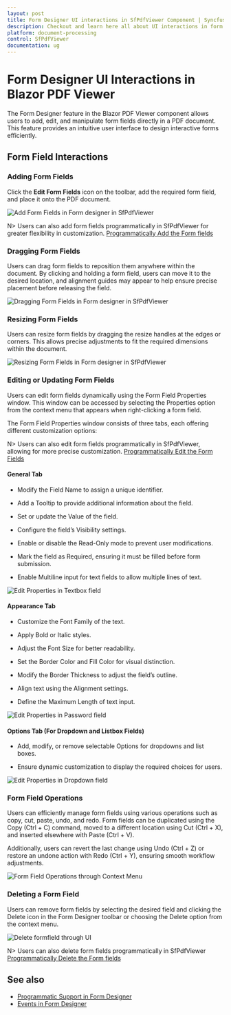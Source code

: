 ```yaml
---
layout: post
title: Form Designer UI interactions in SfPdfViewer Component | Syncfusion
description: Checkout and learn here all about UI interactions in form Designer in Syncfusion Blazor SfPdfViewer component and much more.
platform: document-processing
control: SfPdfViewer
documentation: ug
---
```


# Form Designer UI Interactions in Blazor PDF Viewer

The Form Designer feature in the Blazor PDF Viewer component allows users to add, edit, and manipulate form fields directly in a PDF document. This feature provides an intuitive user interface to design interactive forms efficiently. 

## Form Field Interactions

### Adding Form Fields

Click the **Edit Form Fields** icon on the toolbar, add the required form field, and place it onto the PDF document.

![Add Form Fields in Form designer in SfPdfViewer](form-designer-images/add-formfields-formdesigner-sfpdfviewer.gif)

N> Users can also add form fields programmatically in SfPdfViewer for greater flexibility in customization.
[Programmatically Add the Form fields](./create-programmatically)

### Dragging Form Fields

Users can drag form fields to reposition them anywhere within the document. By clicking and holding a form field, users can move it to the desired location, and alignment guides may appear to help ensure precise placement before releasing the field.

![Dragging Form Fields in Form designer in SfPdfViewer](form-designer-images/drag-formfields-formdesigner-sfpdfviewer.gif)

### Resizing Form Fields

Users can resize form fields by dragging the resize handles at the edges or corners. This allows precise adjustments to fit the required dimensions within the document.

![Resizing Form Fields in Form designer in SfPdfViewer](form-designer-images/resize-formfields-formdesigner-sfpdfviewer.gif)

### Editing or Updating Form Fields

Users can edit form fields dynamically using the Form Field Properties window. This window can be accessed by selecting the Properties option from the context menu that appears when right-clicking a form field.

The Form Field Properties window consists of three tabs, each offering different customization options:

N> Users can also edit form fields programmatically in SfPdfViewer, allowing for more precise customization.
[Programmatically Edit the Form Fields](./create-programmatically)

#### General Tab

* Modify the Field Name to assign a unique identifier.

* Add a Tooltip to provide additional information about the field.

* Set or update the Value of the field.

* Configure the field’s Visibility settings.

* Enable or disable the Read-Only mode to prevent user modifications.

* Mark the field as Required, ensuring it must be filled before form submission.

* Enable Multiline input for text fields to allow multiple lines of text.

![Edit Properties in Textbox field](form-designer-images/textbox-propertypanel-sfpdfviewer.png)

#### Appearance Tab

* Customize the Font Family of the text.

* Apply Bold or Italic styles.

* Adjust the Font Size for better readability.

* Set the Border Color and Fill Color for visual distinction.

* Modify the Border Thickness to adjust the field’s outline.

* Align text using the Alignment settings.

* Define the Maximum Length of text input.

![Edit Properties in Password field](form-designer-images/password-properypanel-apperance-formdesigner-sfpdfviewer.png)

#### Options Tab (For Dropdown and Listbox Fields)

* Add, modify, or remove selectable Options for dropdowns and list boxes.

* Ensure dynamic customization to display the required choices for users.

![Edit Properties in Dropdown field](form-designer-images/dropdown-properypanel-options-sfpdfviewer.png)

### Form Field Operations

Users can efficiently manage form fields using various operations such as copy, cut, paste, undo, and redo. Form fields can be duplicated using the Copy (Ctrl + C) command, moved to a different location using Cut (Ctrl + X), and inserted elsewhere with Paste (Ctrl + V).

Additionally, users can revert the last change using Undo (Ctrl + Z) or restore an undone action with Redo (Ctrl + Y), ensuring smooth workflow adjustments.

![Form Field Operations through Context Menu](form-designer-images/formfield-operations-sfpdfviewer.png)

### Deleting a Form Field

Users can remove form fields by selecting the desired field and clicking the Delete icon in the Form Designer toolbar or choosing the Delete option from the context menu.

![Delete formfield through UI](form-designer-images/delete-formfields-formdesigner-sfpdfviewer.png)

N> Users can also delete form fields programmatically in SfPdfViewer
[Programmatically Delete the Form fields](./create-programmatically)

## See also

* [Programmatic Support in Form Designer](./create-programmatically)
* [Events in Form Designer](./events)